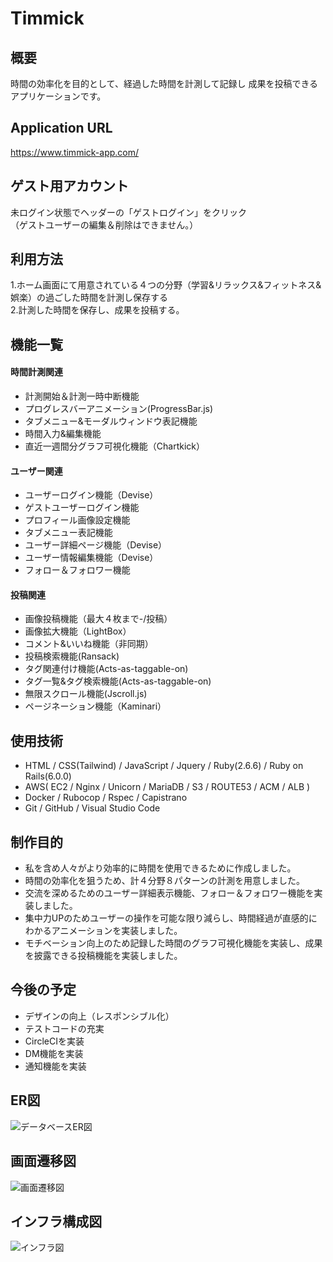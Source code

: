 # Timmick
## 概要
時間の効率化を目的として、経過した時間を計測して記録し
成果を投稿できるアプリケーションです。

## Application URL
https://www.timmick-app.com/

## ゲスト用アカウント
未ログイン状態でヘッダーの「ゲストログイン」をクリック  
（ゲストユーザーの編集＆削除はできません。）

## 利用方法
1.ホーム画面にて用意されている４つの分野（学習&リラックス&フィットネス&娯楽）の過ごした時間を計測し保存する  
2.計測した時間を保存し、成果を投稿する。

## 機能一覧
#### 時間計測関連
* 計測開始＆計測一時中断機能
* プログレスバーアニメーション(ProgressBar.js)
* タブメニュー&モーダルウィンドウ表記機能
* 時間入力&編集機能
* 直近一週間分グラフ可視化機能（Chartkick）

#### ユーザー関連
* ユーザーログイン機能（Devise）
* ゲストユーザーログイン機能
* プロフィール画像設定機能
* タブメニュー表記機能
* ユーザー詳細ページ機能（Devise）
* ユーザー情報編集機能（Devise）
* フォロー＆フォロワー機能

#### 投稿関連
* 画像投稿機能（最大４枚まで-/投稿）
* 画像拡大機能（LightBox）
* コメント&いいね機能（非同期）
* 投稿検索機能(Ransack)
* タグ関連付け機能(Acts-as-taggable-on)
* タグ一覧&タグ検索機能(Acts-as-taggable-on)
* 無限スクロール機能(Jscroll.js)
* ページネーション機能（Kaminari）

## 使用技術
* HTML / CSS(Tailwind) / JavaScript / Jquery / Ruby(2.6.6) / Ruby on Rails(6.0.0)
* AWS( EC2 / Nginx / Unicorn / MariaDB / S3 / ROUTE53 / ACM / ALB )
* Docker / Rubocop / Rspec / Capistrano
* Git / GitHub / Visual Studio Code

## 制作目的
* 私を含め人々がより効率的に時間を使用できるために作成しました。
* 時間の効率化を狙うため、計４分野８パターンの計測を用意しました。
* 交流を深めるためのユーザー詳細表示機能、フォロー＆フォロワー機能を実装しました。
* 集中力UPのためユーザーの操作を可能な限り減らし、時間経過が直感的にわかるアニメーションを実装しました。
* モチベーション向上のため記録した時間のグラフ可視化機能を実装し、成果を披露できる投稿機能を実装しました。

## 今後の予定
* デザインの向上（レスポンシブル化）
* テストコードの充実
* CircleCIを実装
* DM機能を実装
* 通知機能を実装

## ER図
![データベースER図](https://user-images.githubusercontent.com/69447485/119130839-b2e09480-ba73-11eb-9cb6-f0864e65eeaf.png)

## 画面遷移図
![画面遷移図](https://user-images.githubusercontent.com/69447485/119133636-17512300-ba77-11eb-8991-db71cde24acc.png)

## インフラ構成図
![インフラ図](https://user-images.githubusercontent.com/69447485/119228748-5fdc0f80-bb4f-11eb-991a-6594f204ffc8.png)

